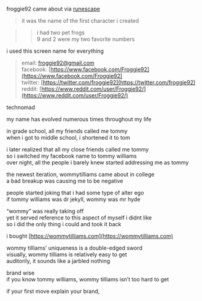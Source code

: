 
froggie92 came about via [runescape](https://runescape.com)

> it was the name of the first character i created

> > i had two pet frogs  
> > 9 and 2 were my two favorite numbers

i used this screen name for everything

> email: [froggie92@gmail.com](mailto:froggie92@gmail.com)  
> facebook: [https://www.facebook.com/Froggie92](https://www.facebook.com/Froggie92)  
> twitter: [https://twitter.com/froggie92](https://twitter.com/froggie92)  
> reddit: [https://www.reddit.com/user/Froggie92/](https://www.reddit.com/user/Froggie92/)

technomad

my name has evolved numerous times throughout my life

in grade school, all my friends called me tommy  
when i got to middle school, i shortened it to tom

i later realized that all my close friends called me tommy  
so i switched my facebook name to tommy williams  
over night, all the people i barely knew started addressing me as tommy

the newest iteration, wommytilliams came about in college  
a bad breakup was causing me to be negative

people started joking that i had some type of alter ego  
if tommy williams was dr jekyll, wommy was mr hyde

“wommy” was really taking off  
yet it served reference to this aspect of myself i didnt like  
so i did the only thing i could and took it back

i bought [https://wommytilliams.com](https://wommytilliams.com)

wommy tilliams’ uniqueness is a double-edged sword  
visually, wommy tilliams is relatively easy to get  
auditorily, it sounds like a jarbled nothing

brand wise  
if you know tommy williams, wommy tilliams isn’t too hard to get

if your first move explain your brand,
